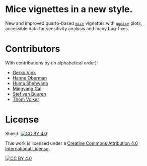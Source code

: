 

# Mice vignettes in a new style. 
New and improved quarto-based [`mice`](https://www.amices.org) vignettes with [`ggmice`](https://github.com/amices/ggmice) plots, accessible data for sensitivity analysis and many bug-fixes. 

# Contributors
With contributions by (in alphabetical order): 

- [Gerko Vink](https://www.gerkovink.com)
- [Hanne Oberman](https://hanneoberman.github.io)
- [Huma Shehwana](https://github.com/Huma-Shehwana)
- [Mingyang Cai](https://github.com/Mingyang-Cai)
- [Stef van Buuren](https://stefvanbuuren.name)
- [Thom Volker](https://thomvolker.github.io)

# License
Shield: [![CC BY 4.0][cc-by-shield]][cc-by]

This work is licensed under a
[Creative Commons Attribution 4.0 International License][cc-by].

[![CC BY 4.0][cc-by-image]][cc-by]

[cc-by]: http://creativecommons.org/licenses/by/4.0/
[cc-by-image]: https://i.creativecommons.org/l/by/4.0/88x31.png
[cc-by-shield]: https://img.shields.io/badge/License-CC%20BY%204.0-lightgrey.svg
